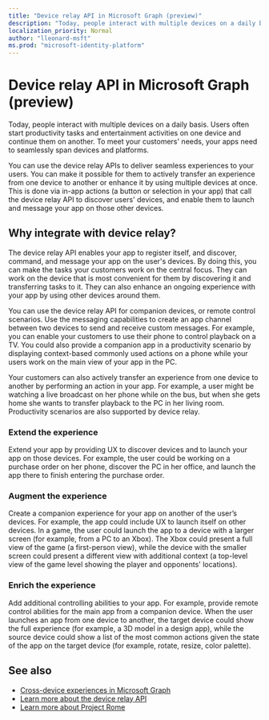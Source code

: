 ```yaml
---
title: "Device relay API in Microsoft Graph (preview)"
description: "Today, people interact with multiple devices on a daily basis. Users often start productivity tasks and entertainment activities on one device and continue them on another. To meet your customers' needs, your apps need to seamlessly span devices and platforms. "
localization_priority: Normal
author: "lleonard-msft"
ms.prod: "microsoft-identity-platform"
---
```


# Device relay API in Microsoft Graph (preview)

Today, people interact with multiple devices on a daily basis. Users often start productivity tasks and entertainment activities on one device and continue them on another. To meet your customers' needs, your apps need to seamlessly span devices and platforms. 

You can use the device relay APIs to deliver seamless experiences to your users. You can make it possible for them to actively transfer an experience from one device to another or enhance it by using multiple devices at once. This is done via in-app actions (a button or selection in your app) that call the device relay API to discover users' devices, and enable them to launch and message your app on those other devices.

## Why integrate with device relay?

The device relay API enables your app to register itself, and discover, command, and message your app on the user's devices. By doing this, you can make the tasks your customers work on the central focus. They can work on the device that is most convenient for them by discovering it and transferring tasks to it. They can also enhance an ongoing experience with your app by using other devices around them.

You can use the device relay API for companion devices, or remote control scenarios. Use the messaging capabilities to create an app channel between two devices to send and receive custom messages. For example, you can enable your customers to use their phone to control playback on a TV. You could also provide a companion app in a productivity scenario by displaying context-based commonly used actions on a phone while your users work on the main view of your app in the PC.

Your customers can also actively transfer an experience from one device to another by performing an action in your app. For example, a user might be watching a live broadcast on her phone while on the bus, but when she gets home she wants to transfer playback to the PC in her living room. Productivity scenarios are also supported by device relay. 

### Extend the experience

Extend your app by providing UX to discover devices and to launch your app on those devices. For example, the user could be working on a purchase order on her phone, discover the PC in her office, and launch the app there to finish entering the purchase order.  

### Augment the experience

Create a companion experience for your app on another of the user’s devices. For example, the app could include UX to launch itself on other devices. In a game, the user could launch the app to a device with a larger screen (for example, from a PC to an Xbox). The Xbox could present a full view of the game (a first-person view), while the device with the smaller screen could present a different view with additional context (a top-level view of the game level showing the player and opponents' locations).  

### Enrich the experience

Add additional controlling abilities to your app. For example, provide remote control abilities for the main app from a companion device. When the user launches an app from one device to another, the target device could show the full experience (for example, a 3D model in a design app), while the source device could show a list of the most common actions given the state of the app on the target device (for example, rotate, resize, color palette).

## See also

- [Cross-device experiences in Microsoft Graph](cross-device-concept-overview.md)
- [Learn more about the device relay API](/graph/api/resources/project-rome-overview?view=graph-rest-beta)
- [Learn more about Project Rome](https://aka.ms/projectrome)
